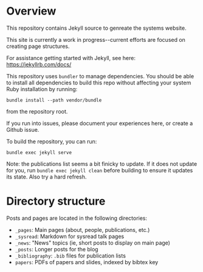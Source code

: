 # Overview

This repository contains Jekyll source to genreate the systems
website.  

This site is currently a work in progress--current efforts are focused
on creating page structures. 

For assistance getting started with Jekyll, see here:
https://jekyllrb.com/docs/

This repository uses `bundler` to manage dependencies.  You should be
able to install all dependencies to build this repo without affecting
your system Ruby installation by running:
```
bundle install --path vendor/bundle
```
from the repository root.  

If you run into issues, please document your experiences here, or
create a Github issue.

To build the repository, you can run:  
```
bundle exec jekyll serve
```

Note:  the publications list seems a bit finicky to update.  If it
does not update for you, run `bundle exec jekyll clean` before
building to ensure it updates its state.  Also try a hard refresh.

# Directory structure

Posts and pages are located in the following directories:
 - `_pages`:  Main pages (about, people, publications, etc.)
 - `_sysread`: Markdown for sysread talk pages
 - `_news`:  "News" topics (ie, short posts to display on main page)
 - `_posts`:  Longer posts for the blog
 - `_bibliography`:  `.bib` files for publication lists
 - `papers`:  PDFs of papers and slides, indexed by bibtex key

